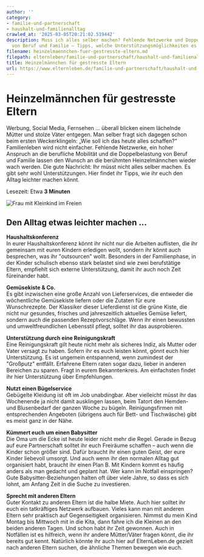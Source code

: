```yaml
---
author: ''
category:
- familie-und-partnerschaft
- haushalt-und-familienalltag
crawled_at: '2025-03-05T20:21:02.519442'
description: Muss ich alles selber machen? Fehlende Netzwerke und Doppelbelastung
  von Beruf und Familie – Tipps, welche Unterstützungsmöglichkeiten es für euch gibt.
filename: heinzelmaennchen-fuer-gestresste-eltern.md
filepath: elternleben/familie-und-partnerschaft/haushalt-und-familienalltag/heinzelmaennchen-fuer-gestresste-eltern.md
title: Heinzelmännchen für gestresste Eltern
url: https://www.elternleben.de/familie-und-partnerschaft/haushalt-und-familienalltag/heinzelmaennchen-fuer-gestresste-eltern/
---
```


#  Heinzelmännchen für gestresste Eltern

Werbung, Social Media, Fernsehen ... überall blicken einem lächelnde Mütter
und stolze Väter entgegen. Man selber fragt sich dagegen schon beim ersten
Weckerklingeln: „Wie soll ich das heute alles schaffen?“ Familienleben wird
nicht einfacher. Fehlende Netzwerke, ein hoher Anspruch an die berufliche
Mobilität und die Doppelbelastung von Beruf und Familie lassen den Wunsch an
die berühmten Heinzelmännchen wieder wach werden. Die gute Nachricht: Ihr
müsst nicht alles selber machen. Es gibt sehr wohl Unterstützungen. Hier
findet ihr Tipps, wie ihr euch den Alltag leichter machen könnt.

Lesezeit: Etwa **3 Minuten**

![Frau mit Kleinkind im
Freien](/fileadmin/_processed_/1/d/csm_Tipps_Heinzelma__nnchen_fu__r_gestresste_Eltern_Grundschulkind__593672503c.jpg)

##  Den Alltag etwas leichter machen ...

**Haushaltskonferenz**  
In eurer Haushaltskonferenz könnt ihr nicht nur die Arbeiten auflisten, die
ihr gemeinsam mit euren Kindern erledigen wollt, sondern ihr könnt auch
besprechen, was ihr "outsourcen" wollt. Besonders in der Familienphase, in der
Kinder schulisch ebenso stark belastet sind wie zwei berufstätige Eltern,
empfiehlt sich externe Unterstützung, damit ihr auch noch Zeit füreinander
habt.  
  
**Gemüsekiste & Co.**  
Es gibt inzwischen eine große Anzahl von Lieferservices, die entweder die
wöchentliche Gemüsekiste liefern oder die Zutaten für eure Wunschrezepte. Der
Klassiker dieser Lieferdienst ist die grüne Kiste, die nicht nur gesundes,
frisches und jahreszeitlich aktuelles Gemüse liefert, sondern auch die
passenden Rezeptvorschläge. Wenn ihr einen bewussten und umweltfreundlichen
Lebensstil pflegt, solltet ihr das ausprobieren.

**Unterstützung durch eine Reinigungskraft**  
Eine Reinigungskraft gilt heute nicht mehr als sicheres Indiz, als Mutter oder
Vater versagt zu haben. Sofern ihr es euch leisten könnt, gönnt euch hier
Unterstützung. Es ist ungemein entspannend, wenn zumindest der "Großputz"
entfällt. Erfahrene Eltern raten sogar dazu, lieber in anderen Bereichen zu
sparen. Fragt in eurem Bekanntenkreis. Am einfachsten findet ihr hier
Unterstützung über Empfehlungen.

**Nutzt einen Bügelservice**  
Gebügelte Kleidung ist oft im Job unabdingbar. Aber vielleicht müsst ihr das
Wochenende ja nicht damit ausklingen lassen, beim Tatort den Hemden- und
Blusenbedarf der ganzen Woche zu bügeln. Reinigungsfirmen mit entsprechenden
Angeboten (übrigens auch für Bett- und Tischwäsche) gibt es meist ganz in der
Nähe.

**Kümmert euch um einen Babysitter**  
Die Oma um die Ecke ist heute leider nicht mehr die Regel. Gerade in Bezug auf
eure Partnerschaft solltet ihr euch Freiräume schaffen – auch wenn die Kinder
schon größer sind. Dafür braucht ihr einen guten Geist, der eure Kinder
liebevoll umsorgt. Und auch wenn ihr den normalen Alltag gut organisiert habt,
braucht ihr einen Plan B. Mit Kindern kommt es häufig anders als man gedacht
und geplant hat. Wer kann im Notfall einspringen? Gute Babysitter-Beziehungen
halten oft über viele Jahre, so dass es sich lohnt, am Anfang Zeit in die
Suche zu investieren.

**Sprecht mit anderen Eltern**  
Guter Kontakt zu anderen Eltern ist die halbe Miete. Auch hier solltet ihr
euch ein tatkräftiges Netzwerk aufbauen. Vieles kann man mit anderen Eltern
sehr praktisch auf Gegenseitigkeit organisieren. Nimmst du mein Kind Montag
bis Mittwoch mit in die Kita, dann fahre ich die Kleinen an den beiden anderen
Tagen. Und schon habt ihr Zeit gewonnen. Auch in Notfällen ist es hilfreich,
wenn ihr andere Mütter/Väter fragen könnt, die ihr bereits gut kennt.
Natürlich könnte ihr auch hier auf ElternLeben.de gezielt nach anderen Eltern
suchen, die ähnliche Themen bewegen wie euch.

